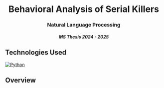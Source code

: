 <div align="center">
  <h1 align="center">Behavioral Analysis of Serial Killers</h1>
  <h3 align="center">Natural Language Processing</h3>
  <h5 align="center">MS Thesis 2024 - 2025</h5>
</div>

## Technologies Used
[![Python](https://img.shields.io/badge/python-3670A0?style=for-the-badge&logo=python&logoColor=ffdd54)](https://www.python.org/)

## Overview
